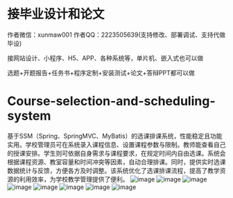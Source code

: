 # 接毕业设计和论文
作者微信：xunmaw001  作者QQ：2223505639(支持修改、部署调试、支持代做毕设)

接网站设计、小程序、H5、APP、各种系统等，单片机、嵌入式也可以做

选题+开题报告+任务书+程序定制+安装测试+论文+答辩PPT都可以做
# Course-selection-and-scheduling-system
基于SSM（Spring、SpringMVC、MyBatis）的选课排课系统，性能稳定且功能实用。学校管理员可在系统录入课程信息、设置课程参数与限制。教师能查看自己的授课安排。学生则可依据自身需求与课程要求，在规定时间内自由选课。系统会根据课程资源、教室容量和时间冲突等因素，自动合理排课。同时，提供实时选课数据统计与反馈，方便各方及时调整。该系统优化了选课排课流程，提高了教学资源的利用效率，为学校教学管理提供了便利。 
![image](https://github.com/user-attachments/assets/0a1b76da-5c59-402e-84e3-8b135ccf6531)
![image](https://github.com/user-attachments/assets/017a4acd-3441-4d8b-a687-eac74d430a76)
![image](https://github.com/user-attachments/assets/87f6623e-b512-41da-a7a8-dda85a516235)
![image](https://github.com/user-attachments/assets/3e192250-8fff-4368-87f3-f27bb5b7f787)
![image](https://github.com/user-attachments/assets/316b967c-feba-4eab-82ca-e4b10c72f623)
![image](https://github.com/user-attachments/assets/5495850f-643b-4d98-bbb2-1420fb5951f5)
![image](https://github.com/user-attachments/assets/515fdce5-665c-4e69-8c35-ae44d1585fb9)
![image](https://github.com/user-attachments/assets/40d99bc7-f3db-400e-bb9d-9b2bf12d9e66)
